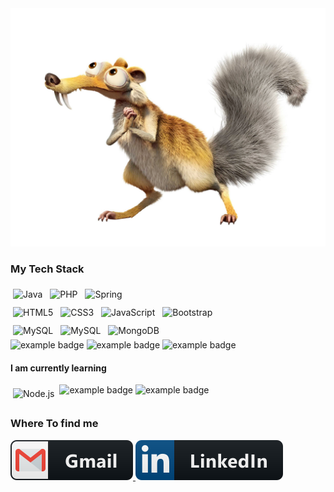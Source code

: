 <img src="iceage.png" alt="Ice Age"/>
<div>
  <ul>

  </ul>
</div>

<h3>My Tech Stack</h3>

<div>
  <img src="https://img.shields.io/badge/Java-ED8B00?style=for-the-badge&logo=openjdk&logoColor=white" alt="Java" style="vertical-align:top; margin:6px 4px">
  <img src="https://img.shields.io/badge/PHP-777BB4?style=for-the-badge&logo=php&logoColor=white" alt="PHP" style="vertical-align:top; margin:6px 4px">
  <img src="https://img.shields.io/badge/Spring-6DB33F?style=for-the-badge&logo=spring&logoColor=white" alt="Spring" style="vertical-align:top; margin:6px 4px">
  
</div>
<div>
 <img src="https://img.shields.io/badge/HTML5-E34F26?style=for-the-badge&logo=html5&logoColor=white" alt="HTML5" style="vertical-align:top; margin:6px 4px">
  <img src="https://img.shields.io/badge/CSS3-1572B6?style=for-the-badge&logo=css3&logoColor=white" alt="CSS3" style="vertical-align:top; margin:6px 4px">
  <img src="https://img.shields.io/badge/JavaScript-F7DF1E?style=for-the-badge&logo=JavaScript&logoColor=white" alt="JavaScript" style="vertical-align:top; margin:6px 4px">
  <img src="https://img.shields.io/badge/Bootstrap-563D7C?style=for-the-badge&logo=bootstrap&logoColor=white" alt="Bootstrap" style="vertical-align:top; margin:6px 4px">
</div>

<div>
  <img src="https://img.shields.io/badge/MySQL-00000F?style=for-the-badge&logo=mysql&logoColor=white" alt="MySQL" style="vertical-align:top; margin:6px 4px">
   <img src="https://img.shields.io/badge/Microsoft%20SQL%20Server-CC2927?style=for-the-badge&logo=microsoft%20sql%20server&logoColor=white" alt="MySQL" style="vertical-align:top; margin:6px 4px">
  <img src="https://img.shields.io/badge/MongoDB-4EA94B?style=for-the-badge&logo=mongodb&logoColor=white" alt="MongoDB" style="vertical-align:top; margin:6px 4px">
  
</div>
<div>
  <img src="https://img.shields.io/badge/Heroku-430098?style=for-the-badge&logo=heroku&logoColor=white" alt="example badge" style="vertical-align:top margin:6px 4px">
  <img src="https://img.shields.io/badge/Amazon_AWS-232F3E?style=for-the-badge&logo=amazon-aws&logoColor=white" alt="example badge" style="vertical-align:top margin:6px 4px">
 <img src="https://img.shields.io/badge/GIT-E44C30?style=for-the-badge&logo=git&logoColor=white" alt="example badge" style="vertical-align:top margin:6px 4px">
  </div>
<h4>I am currently learning</h4>
<div>
<img src="https://img.shields.io/badge/Node.js-43853D?style=for-the-badge&logo=node.js&logoColor=white" alt="Node.js" style="vertical-align:top; margin:6px 4px">
<img src="https://img.shields.io/badge/Angular-DD0031?style=for-the-badge&logo=angular&logoColor=white" alt="example badge" style="vertical-align:top margin:6px 4px">
<img src="https://img.shields.io/badge/React-20232A?style=for-the-badge&logo=react&logoColor=61DAFB" alt="example badge" style="vertical-align:top margin:6px 4px">
</div>
<h3>Where To find me</h3>
<p>
 <a href="mailto:190ibrahimahmed@gmail.com">
     <img src="icons/gmail.svg" />
 </a>
  <a href="https://www.linkedin.com/in/ibrahim-ibrahim-937a7823a/">
     <img src="icons/linkedin.svg" />
 </a>

